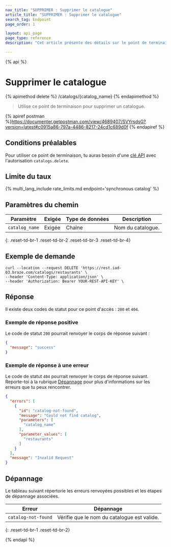 ```yaml
---
nav_title: "SUPPRIMER : Supprimer le catalogue"
article_title: "SUPPRIMER : Supprimer le catalogue"
search_tag: Endpoint
page_order: 1

layout: api_page
page_type: reference
description: "Cet article présente des détails sur le point de terminaison Supprimer le catalogue Braze."

---
```

{% api %}
# Supprimer le catalogue
{% apimethod delete %}
/catalogs/{catalog_name}
{% endapimethod %}

> Utilise ce point de terminaison pour supprimer un catalogue.

{% apiref postman %}https://documenter.getpostman.com/view/4689407/SVYrsdsG?version=latest#c0915a86-797a-4486-8217-24cd1c689d0f {% endapiref %}

## Conditions préalables

Pour utiliser ce point de terminaison, tu auras besoin d'une [clé API]({{site.baseurl}}/api/basics#rest-api-key/) avec l'autorisation `catalogs.delete`.

## Limite du taux

{% multi_lang_include rate_limits.md endpoint='synchronous catalog' %}

## Paramètres du chemin

| Paramètre | Exigée | Type de données | Description |
|---|---|---|---|
| `catalog_name` | Exigée | Chaîne | Nom du catalogue. |
{: .reset-td-br-1 .reset-td-br-2 .reset-td-br-3 .reset-td-br-4}

## Exemple de demande

```
curl --location --request DELETE 'https://rest.iad-03.braze.com/catalogs/restaurants' \
--header 'Content-Type: application/json' \
--header 'Authorization: Bearer YOUR-REST-API-KEY' \
```

## Réponse

Il existe deux codes de statut pour ce point d'accès : `200` et `404`.

### Exemple de réponse positive

Le code de statut `200` pourrait renvoyer le corps de réponse suivant :

```json
{
  "message": "success"
}
```

### Exemple de réponse à une erreur

Le code de statut `404` pourrait renvoyer le corps de réponse suivant. Reporte-toi à la rubrique [Dépannage](#troubleshooting) pour plus d'informations sur les erreurs que tu peux rencontrer.

```json
{
  "errors": [
    {
      "id": "catalog-not-found",
      "message": "Could not find catalog",
      "parameters": [
        "catalog_name"
      ],
      "parameter_values": [
        "restaurants"
      ]
    }
  ],
  "message": "Invalid Request"
}
```

## Dépannage 

Le tableau suivant répertorie les erreurs renvoyées possibles et les étapes de dépannage associées.

| Erreur | Dépannage |
| --- | --- |
| `catalog-not-found` | Vérifie que le nom du catalogue est valide. |
{: .reset-td-br-1 .reset-td-br-2}

{% endapi %}
